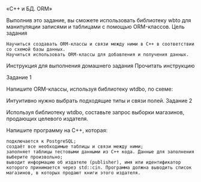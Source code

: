 «C++ и БД. ORM»

Выполнив это задание, вы сможете использовать библиотеку wbto для манипуляции записями и таблицами с помощью ORM-классов.
Цель задания

    Научиться создавать ORM-классы и связи между ними в С++ в соответствии со схемой базы данных.
    Научиться использовать ORM-классы для добавления и получения данных.

Инструкция для выполнения домашнего задания
Прочитать инструкцию

Задание 1

Напишите ORM-классы, используя библиотеку wtdbo, по схеме:

Интуитивно нужно выбрать подходящие типы и связи полей.
Задание 2

Используя библиотеку wtdbo, составьте запрос выборки магазинов, продающих целевого издателя.

Напишите программу на C++, которая:

    подключается к PostgreSQL;
    создаёт все необходимые таблицы и связи между ними;
    заполняет таблицы тестовыми данными из С++ кода. Данные для заполнения выберите произвольно;
    выводит информацию об издателе (publisher), имя или идентификатор которого принимается через std::cin. Программа должна выводить список магазинов, в которых продают книги этого издателя.
